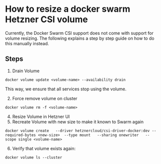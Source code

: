# How to resize a docker swarm Hetzner CSI volume

Currently, the Docker Swarm CSI support does not come with support for volume resizing.
The following explains a step by step guide on how to do this manually instead.

## Steps

1. Drain Volume

```
docker volume update <volume-name> --availability drain
```

This way, we ensure that all services stop using the volume.

2. Force remove volume on cluster

```
docker volume rm -f <volume-name>
```

4. Resize Volume in Hetzner UI
5. Recreate Volume with new size to make it known to Swarm again

```
docker volume create   --driver hetznercloud/csi-driver-docker:dev --required-bytes <new-size>  --type mount   --sharing onewriter   --scope single <volume-name>
```

6. Verify that volume exists again:

```
docker volume ls --cluster
```

